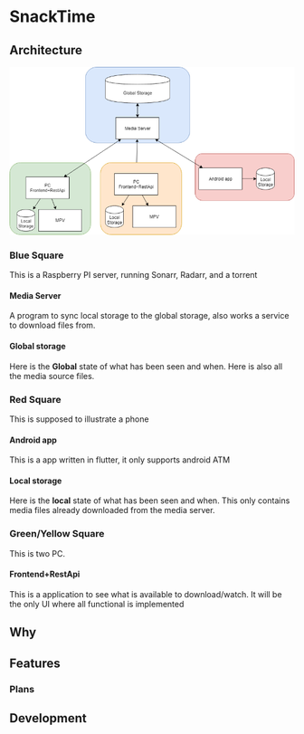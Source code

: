# SnackTime

## Architecture
[![Image](./docs/Architecture.png)](./docs/Architecture.png)


### Blue Square
This is a Raspberry PI server, running Sonarr, Radarr, and a torrent
#### Media Server
A program to sync local storage to the global storage, also works a service to download files from.
#### Global storage
Here is the **Global** state of what has been seen and when. Here is also all the media source files.

### Red Square
This is supposed to illustrate a phone
#### Android app
This is a app written in flutter, it only supports android ATM
#### Local storage
Here is the **local** state of what has been seen and when. This only contains media files already downloaded from the media server.


### Green/Yellow Square
This is two PC.
#### Frontend+RestApi
This is a application to see what is available to download/watch. It will be the only UI where all functional is implemented

## Why 

## Features

### Plans

## Development
